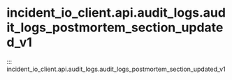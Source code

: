# incident_io_client.api.audit_logs.audit_logs_postmortem_section_updated_v1

::: incident_io_client.api.audit_logs.audit_logs_postmortem_section_updated_v1